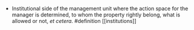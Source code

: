 - Institutional side of the management unit where the action space for the manager is determined, to whom the property rightly belong, what is allowed or not, _et cetera_. #definition [[institutions]]